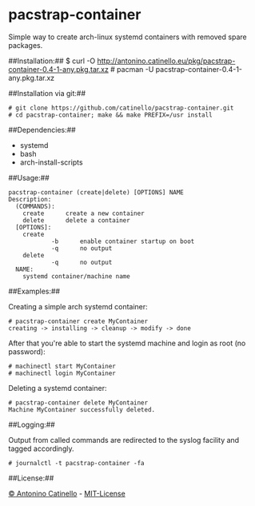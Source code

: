 pacstrap-container
===

Simple way to create arch-linux systemd containers with removed spare packages.

##Installation:##
    $ curl -O http://antonino.catinello.eu/pkg/pacstrap-container-0.4-1-any.pkg.tar.xz
    # pacman -U pacstrap-container-0.4-1-any.pkg.tar.xz

##Installation via git:##

    # git clone https://github.com/catinello/pacstrap-container.git
    # cd pacstrap-container; make && make PREFIX=/usr install

##Dependencies:##

- systemd
- bash
- arch-install-scripts

##Usage:##

    pacstrap-container (create|delete) [OPTIONS] NAME
    Description:
      (COMMANDS):
    	create		create a new container
    	delete		delete a container
      [OPTIONS]:
        create
                -b      enable container startup on boot
                -q      no output
        delete
                -q      no output
      NAME:
    	systemd container/machine name

##Examples:##

Creating a simple arch systemd container:

    # pacstrap-container create MyContainer
    creating -> installing -> cleanup -> modify -> done

After that you're able to start the systemd machine and login as root (no password):

    # machinectl start MyContainer
    # machinectl login MyContainer

Deleting a systemd container:

    # pacstrap-container delete MyContainer
    Machine MyContainer successfully deleted.

##Logging:##

Output from called commands are redirected to the syslog facility and tagged accordingly.

    # journalctl -t pacstrap-container -fa

##License:##

[&copy; Antonino Catinello][HOME] - [MIT-License][MIT]

[MIT]:https://github.com/catinello/pacstrap-container/blob/master/LICENSE
[HOME]:http://antonino.catinello.eu
